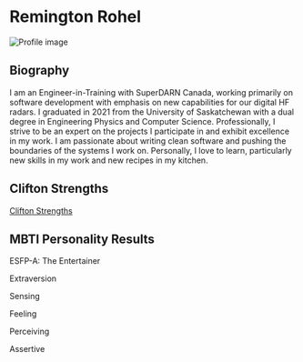 # Remington Rohel

![Profile image](professional_headshot_scaled.png)

## Biography
I am an Engineer-in-Training with SuperDARN Canada, working primarily on 
software development with emphasis on new capabilities for our digital HF radars. I graduated in 2021 from the
University of Saskatchewan with a dual degree in Engineering Physics and Computer Science. Professionally, I strive to be an expert on the projects
I participate in and exhibit excellence in my work. I am passionate about writing clean software and pushing the boundaries of the systems I work on.
Personally, I love to learn, particularly new skills in my work and new recipes in my kitchen.

## Clifton Strengths

[Clifton Strengths](CliftonStrenthsThemes.pdf)

## MBTI Personality Results

ESFP-A: The Entertainer

Extraversion

Sensing

Feeling

Perceiving

Assertive
